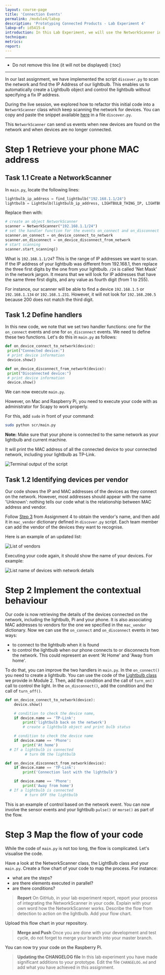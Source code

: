```yaml
---
layout: course-page
title: 'Connection Events'
permalink: /module4/labxp
description: 'Prototyping Connected Products - Lab Experiment 4'
labxp-of: id5415-4
introduction: In this Lab Experiment, we will use the NetworkScanner introduced in the live session to detect a smartphone on the network. It will provide an indicator 'at home' and 'away from home' that we will use to control the light.
technique:
metrics:
report:
---
```


---

- Do not remove this line (it will not be displayed)
  {:toc}

---

In our last assignment, we have implemented the script `discover.py` to scan the network and find the IP Address of our lightbulb. This enables us to automatically create a Lightbulb object and control the lightbulb without specifying a fix IP address.

During the live session, we explored how to refactor this initial code into a `NetworkScanner` class which keep scanning the network for devices. You can copy and paste the snippet available [here](https://gist.github.com/jackybourgeois/73766b1d3a5847ce03d135447ba77ba8) in a file `discover.py`.

This `NetworkScanner` can send us events when new devices are found on the network and when devices are no longer connected.

# Step 1 Retrieve your phone MAC address

## Task 1.1 Create a NetworkScanner

In `main.py`, locate the following lines:

```python
lightbulb_ip_address = find_lightbulb("192.168.1.1/24")
lightbulb = Lightbulb(lightbulb_ip_address, LIGHTBULB_THING_IP, LIGHTBULB_PRIVATE_KEY_PATH)
```

Replace then with:

```python
# create an object NetworkScanner
scanner = NetworkScanner("192.168.1.1/24")
# set the handler function for the events on_connect and on_disconnect
scanner.on_connect = on_device_connect_to_network
scanner.on_disconnect = on_device_disconnect_from_network
# start scanning
scanner.start_scanning()
```

What is `192.168.1.1/24`? This is the range of IP addresses we want to scan. If the IP address of your lightbulb was different from 192.168.1, then replace the three first digits by the one from your lightbulb. `/24` is called 'Net Mask' in the network jargon. It means that we will look for IP addresses that have the same three first digits, and any value as fourth digit (from 1 to 255).

For instance, our scanner will be able to find a device `192.168.1.5` or `192.168.1.134` or `192.168.1.231`. However, it will not look for `192.168.200.5` because 200 does not match the third digit.

## Task 1.2 Define handlers

In this new code, we note that we set two handler functions: one for the `on_connect` events and one for `on_disconnect` events. We need to define these two functions. Let's do this in `main.py` as follows:

```python
def on_device_connect_to_network(device):
 print("Connected device:")
 # print device information
 device.show()

def on_device_disconnect_from_network(device):
 print("Disconnected device:")
 # print device information
 device.show()
```

We can now execute `main.py`.

However, on Mac and Raspberry Pi, you need to execute your code with as administrator for Scapy to work properly.

For this, add `sudo` in front of your command:

```bash
sudo python scr/main.py
```

**Note:** Make sure that your phone is connected to the same network as your lightbulb and current machine.

It will print the MAC address of all the connected device to your connected network, including your lightbulb as TP-Link.

![Terminal output of the script](../../assets/img/courses/id5415/module4/assignment/1.2.0.png)

## Task 1.2 Identifying devices per vendor

Our code shows the IP and MAC addresses of the devices as they connect on the network. However, most addresses should appear with the name 'Unknown': nothing tells our code what is the relationship between MAC address and vendor.

Follow [Step 3](https://id5415.datacentricdesign.org/module4/assignment#step-3-associate-mac-addresses-to-vendors) from Assignment 4 to obtain the vendor's name, and then add it in `mac_vendor` dictionary defined in `discover.py` script. Each team member can add the vendor of the devices they want to recognise.

Here is an example of an updated list:

![List of vendors](../../assets/img/courses/id5415/module4/assignment/1.2.1.png)

Executing your code again, it should show the name of your devices. For example:

![List name of devices with network details](../../assets/img/courses/id5415/module4/assignment/1.2.2.png)

# Step 2 Implement the contextual behaviour

Our code is now retrieving the details of the devices connected on the network, including the lightbulb, Pi and your phone. It is also associating MAC addresses to vendors for the one we specified in the `mac_vendor` dictionary. Now we can use the `on_connect` and `on_disconnect` events in two ways:

- to connect to the lightbulb when it is found
- to control the lightbulb when our phone connects to or disconnects from the network. This could represent an event 'At Home' and 'Away from home'.

To do that, you can improve the two handlers in `main.py`. In the `on_connect()` you need to create a lightbulb. You can use the code of the [Lightbulb class](https://id5415.datacentricdesign.org/module2/) we provide in Module 2. Then, add the condition and the call of `turn_on()` call to control the light. In the `on_disconnect()`, add the condition and the call of `turn_off()`.

```python
def on_device_connect_to_network(device):
    device.show()

    # condition to check the device name,
    if device.name == 'TP-Link':
        print('lightbulb back on the network')
        # create a lightbulb object and print bulb status

    # condition to check the device name
    if device.name == 'Phone':
        print('At home')
  # If a lightbulb is connected
         # turn ON the lightbulb

def on_device_disconnect_from_network(device):
    if device.name == 'TP-Link':
        print('Connection lost with the lightbulb')

    if device.name == 'Phone':
        print('Away from home')
  # If a lightbulb is connected
         # turn OFF the lightbulb
```

This is an example of control based on the network event. You can now involve the sensor events and your lightbulb `pulse()` or `morse()` as part of the flow.

# Step 3 Map the flow of your code

While the code of `main.py` is not too long, the flow is complicated. Let's visualise the code.

Have a look at the NetworkScanner class, the LightBulb class and your `main.py`. Create a flow chart of your code to map the process. For instance:

- what are the steps?
- are there elements executed in parallel?
- are there conditions?

> **Report** On GitHub, in your lab experiment report, report your process of integrating the NetworkScanner in your code. Explain with your own word how the NetworkScanner works. Describe the flow from detection to action on the lightbulb. Add your flow chart.

Upload this flow chart in your repository.

> **Merge and Push** Once you are done with your development and test cycle, do not forget to merge your branch into your master branch.

You can now try your code on the Raspberry Pi.

> **Updating the CHANGELOG file** In this lab experiment you have made significant additions to your prototype. Edit the file `CHANGELOG.md` and add what you have achieved in this assignment.
